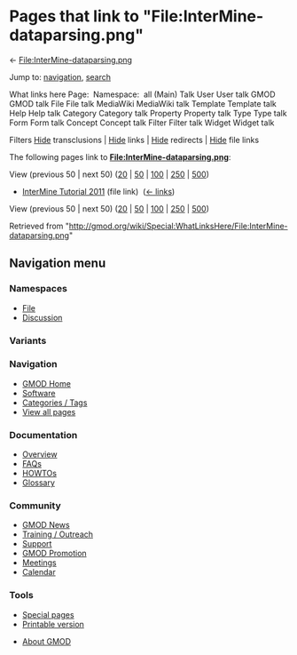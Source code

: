 <div id="mw-page-base" class="noprint">

</div>

<div id="mw-head-base" class="noprint">

</div>

<div id="content" class="mw-body" role="main">

<span id="top"></span>

<div id="mw-js-message" style="display:none;">

</div>



# <span dir="auto">Pages that link to "File:InterMine-dataparsing.png"</span>

<div id="bodyContent">

<div id="contentSub">

←
[File:InterMine-dataparsing.png](/wiki/File:InterMine-dataparsing.png "File:InterMine-dataparsing.png")

</div>

<div id="jump-to-nav" class="mw-jump">

Jump to: [navigation](#mw-navigation), [search](#p-search)

</div>

<div id="mw-content-text">

What links here Page:  Namespace:  all (Main) Talk User User talk GMOD
GMOD talk File File talk MediaWiki MediaWiki talk Template Template talk
Help Help talk Category Category talk Property Property talk Type Type
talk Form Form talk Concept Concept talk Filter Filter talk Widget
Widget talk

Filters
[Hide](/mediawiki/index.php?title=Special:WhatLinksHere/File:InterMine-dataparsing.png&hidetrans=1 "Special:WhatLinksHere/File:InterMine-dataparsing.png")
transclusions \|
[Hide](/mediawiki/index.php?title=Special:WhatLinksHere/File:InterMine-dataparsing.png&hidelinks=1 "Special:WhatLinksHere/File:InterMine-dataparsing.png")
links \|
[Hide](/mediawiki/index.php?title=Special:WhatLinksHere/File:InterMine-dataparsing.png&hideredirs=1 "Special:WhatLinksHere/File:InterMine-dataparsing.png")
redirects \|
[Hide](/mediawiki/index.php?title=Special:WhatLinksHere/File:InterMine-dataparsing.png&hideimages=1 "Special:WhatLinksHere/File:InterMine-dataparsing.png")
file links

The following pages link to
**[File:InterMine-dataparsing.png](/wiki/File:InterMine-dataparsing.png "File:InterMine-dataparsing.png")**:

View (previous 50 \| next 50)
([20](/mediawiki/index.php?title=Special:WhatLinksHere/File:InterMine-dataparsing.png&limit=20 "Special:WhatLinksHere/File:InterMine-dataparsing.png")
\|
[50](/mediawiki/index.php?title=Special:WhatLinksHere/File:InterMine-dataparsing.png&limit=50 "Special:WhatLinksHere/File:InterMine-dataparsing.png")
\|
[100](/mediawiki/index.php?title=Special:WhatLinksHere/File:InterMine-dataparsing.png&limit=100 "Special:WhatLinksHere/File:InterMine-dataparsing.png")
\|
[250](/mediawiki/index.php?title=Special:WhatLinksHere/File:InterMine-dataparsing.png&limit=250 "Special:WhatLinksHere/File:InterMine-dataparsing.png")
\|
[500](/mediawiki/index.php?title=Special:WhatLinksHere/File:InterMine-dataparsing.png&limit=500 "Special:WhatLinksHere/File:InterMine-dataparsing.png"))

- [InterMine Tutorial
  2011](/wiki/InterMine_Tutorial_2011 "InterMine Tutorial 2011") (file
  link) ‎ <span class="mw-whatlinkshere-tools">([←
  links](/mediawiki/index.php?title=Special:WhatLinksHere&target=InterMine+Tutorial+2011 "Special:WhatLinksHere"))</span>

View (previous 50 \| next 50)
([20](/mediawiki/index.php?title=Special:WhatLinksHere/File:InterMine-dataparsing.png&limit=20 "Special:WhatLinksHere/File:InterMine-dataparsing.png")
\|
[50](/mediawiki/index.php?title=Special:WhatLinksHere/File:InterMine-dataparsing.png&limit=50 "Special:WhatLinksHere/File:InterMine-dataparsing.png")
\|
[100](/mediawiki/index.php?title=Special:WhatLinksHere/File:InterMine-dataparsing.png&limit=100 "Special:WhatLinksHere/File:InterMine-dataparsing.png")
\|
[250](/mediawiki/index.php?title=Special:WhatLinksHere/File:InterMine-dataparsing.png&limit=250 "Special:WhatLinksHere/File:InterMine-dataparsing.png")
\|
[500](/mediawiki/index.php?title=Special:WhatLinksHere/File:InterMine-dataparsing.png&limit=500 "Special:WhatLinksHere/File:InterMine-dataparsing.png"))

</div>

<div class="printfooter">

Retrieved from
"<http://gmod.org/wiki/Special:WhatLinksHere/File:InterMine-dataparsing.png>"

</div>

<div id="catlinks" class="catlinks catlinks-allhidden">

</div>

<div class="visualClear">

</div>

</div>

</div>

<div id="mw-navigation">

## Navigation menu

<div id="mw-head">



<div id="left-navigation">

<div id="p-namespaces" class="vectorTabs" role="navigation"
aria-labelledby="p-namespaces-label">

### Namespaces

- <span id="ca-nstab-image"><a href="/wiki/File:InterMine-dataparsing.png" accesskey="c"
  title="View the file page [c]">File</a></span>
- <span id="ca-talk"><a
  href="/mediawiki/index.php?title=File_talk:InterMine-dataparsing.png&amp;action=edit&amp;redlink=1"
  accesskey="t"
  title="Discussion about the content page [t]">Discussion</a></span>

</div>

<div id="p-variants" class="vectorMenu emptyPortlet" role="navigation"
aria-labelledby="p-variants-label">

### 

### Variants[](#)

<div class="menu">

</div>

</div>

</div>

<div id="right-navigation">





</div>



</div>

</div>

</div>

<div id="mw-panel">

<div id="p-logo" role="banner">

<a href="/wiki/Main_Page"
style="background-image: url(http://gmod.org/images/GMOD-cogs.png);"
title="Visit the main page"></a>

</div>

<div id="p-Navigation" class="portal" role="navigation"
aria-labelledby="p-Navigation-label">

### Navigation

<div class="body">

- <span id="n-GMOD-Home">[GMOD Home](/wiki/Main_Page)</span>
- <span id="n-Software">[Software](/wiki/GMOD_Components)</span>
- <span id="n-Categories-.2F-Tags">[Categories /
  Tags](/wiki/Categories)</span>
- <span id="n-View-all-pages">[View all
  pages](/wiki/Special:AllPages)</span>

</div>

</div>

<div id="p-Documentation" class="portal" role="navigation"
aria-labelledby="p-Documentation-label">

### Documentation

<div class="body">

- <span id="n-Overview">[Overview](/wiki/Overview)</span>
- <span id="n-FAQs">[FAQs](/wiki/Category:FAQ)</span>
- <span id="n-HOWTOs">[HOWTOs](/wiki/Category:HOWTO)</span>
- <span id="n-Glossary">[Glossary](/wiki/Glossary)</span>

</div>

</div>

<div id="p-Community" class="portal" role="navigation"
aria-labelledby="p-Community-label">

### Community

<div class="body">

- <span id="n-GMOD-News">[GMOD News](/wiki/GMOD_News)</span>
- <span id="n-Training-.2F-Outreach">[Training /
  Outreach](/wiki/Training_and_Outreach)</span>
- <span id="n-Support">[Support](/wiki/Support)</span>
- <span id="n-GMOD-Promotion">[GMOD
  Promotion](/wiki/GMOD_Promotion)</span>
- <span id="n-Meetings">[Meetings](/wiki/Meetings)</span>
- <span id="n-Calendar">[Calendar](/wiki/Calendar)</span>

</div>

</div>

<div id="p-tb" class="portal" role="navigation"
aria-labelledby="p-tb-label">

### Tools

<div class="body">

- <span id="t-specialpages"><a href="/wiki/Special:SpecialPages" accesskey="q"
  title="A list of all special pages [q]">Special pages</a></span>
- <span id="t-print"><a
  href="/mediawiki/index.php?title=Special:WhatLinksHere/File:InterMine-dataparsing.png&amp;printable=yes"
  rel="alternate" accesskey="p"
  title="Printable version of this page [p]">Printable version</a></span>

</div>

</div>

</div>

</div>

<div id="footer" role="contentinfo">

- <span id="footer-places-about">[About
  GMOD](/wiki/GMOD:About "GMOD:About")</span>

<!-- -->






</div>
